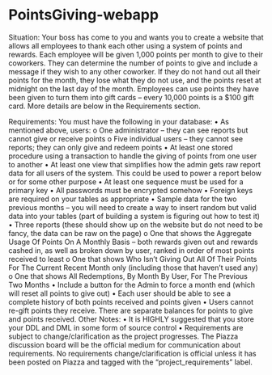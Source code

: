 # PointsGiving-webapp

Situation: Your boss has come to you and wants you to create a website that allows all employees to thank each other using a system of points and rewards. Each employee will be given 1,000 points per month to give to their coworkers. They can determine the number of points to give and include a message if they wish to any other coworker. If they do not hand out all their points for the month, they lose what they do not use, and the points reset at midnight on the last day of the month. Employees can use points they have been given to turn them into gift cards – every 10,000 points is a $100 gift card. More details are below in the Requirements section.


Requirements:
You must have the following in your database:
•	As mentioned above, users:
o	One administrator – they can see reports but cannot give or receive points
o	Five individual users – they cannot see reports; they can only give and redeem points
•	At least one stored procedure using a transaction to handle the giving of points from one user to another
•	At least one view that simplifies how the admin gets raw report data for all users of the system. This could be used to power a report below or for some other purpose
•	At least one sequence must be used for a primary key
•	All passwords must be encrypted somehow
•	Foreign keys are required on your tables as appropriate
•	Sample data for the two previous months – you will need to create a way to insert random but valid data into your tables (part of building a system is figuring out how to test it)
•	Three reports (these should show up on the website but do not need to be fancy, the data can be raw on the page)
o	One that shows the Aggregate Usage Of Points On A Monthly Basis – both rewards given out and rewards cashed in, as well as broken down by user, ranked in order of most points received to least
o	One that shows Who Isn’t Giving Out All Of Their Points For The Current Recent Month only (including those that haven’t used any) 
o	One that shows All Redemptions, By Month By User, For The Previous Two Months
•	Include a button for the Admin to force a month end (which will reset all points to give out)
•	Each user should be able to see a complete history of both points received and points given
•	Users cannot re-gift points they receive.  There are separate balances for points to give and points received.
Other Notes:
•	It is HIGHLY suggested that you store your DDL and DML in some form of source control
•	Requirements are subject to change/clarification as the project progresses. The Piazza discussion board will be the official medium for communication about requirements.  No requirements change/clarification is official unless it has been posted on Piazza and tagged with the “project_requirements” label.
